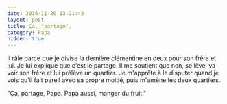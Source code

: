 ```yaml
---
date: 2014-11-20 13:21:43
layout: post
title: Ça, "partage".
category: Papa
hidden: true
---
```


Il râle parce que je divise la dernière clémentine en deux pour son frère et lui. Je lui explique que c'est le partage. Il me soutient que non, se lève, va voir son frère et lui prélève un quartier. Je m'apprête à le disputer quand je vois qu'il fait pareil avec sa propre moitié, puis m'amène les deux quartiers.

"Ça, partage, Papa. Papa aussi, manger du fruit."
